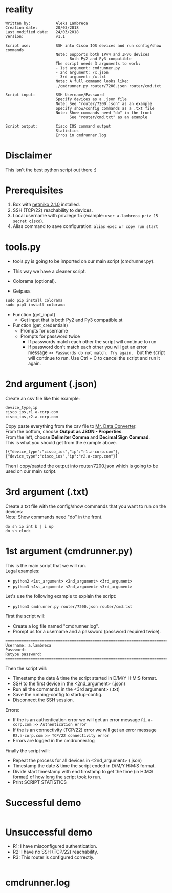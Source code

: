 # reality

```
Written by:           Aleks Lambreca
Creation date:        20/03/2018
Last modified date:   24/03/2018
Version:              v1.1

Script use:           SSH into Cisco IOS devices and run config/show commands
                      Note: Supports both IPv4 and IPv6 devices
                            Both Py2 and Py3 compatible
                      The script needs 3 arguments to work:
                      - 1st argument: cmdrunner.py
                      - 2nd argument: /x.json
                      - 3rd argument: /x.txt
                      Note: A full command looks like:
                      ./cmdrunner.py router/7200.json router/cmd.txt

Script input:         SSH Username/Password
                      Specify devices as a .json file
                      Note: See "router/7200.json" as an example
                      Specify show/config commands as a .txt file
                      Note: Show commands need "do" in the front
                            See "router/cmd.txt" as an example

Script output:        Cisco IOS command output
                      Statistics
                      Erros in cmdrunner.log
```

# Disclaimer

This isn't the best python script out there :)  

# Prerequisites

1. Box with [netmiko 2.1.0](https://github.com/ktbyers/netmiko) installed.  
2. SSH (TCP/22) reachability to devices.    
3. Local username with privilege 15 (example: `user a.lambreca priv 15 secret cisco`).
4. Alias command to save configuration: `alias exec wr copy run start`

# tools.py

- tools.py is going to be imported on our main script (cmdrunner.py). 
- This way we have a cleaner script.  

- Colorama (optional).
- Getpass

```Cython
sudo pip install colorama
sudo pip3 install colorama
```

- Function (get_input)
    - Get input that is both Py2 and Py3 compatible.st
- Function (get_credentials) 
    - Prompts for username
    - Prompts for password twice
        - If passwords match each other the script will continue to run
        - If password don't match each other you will get an error message `>> Passwords do not match. Try again. ` but the script will continue to run. Use Ctrl + C to cancel the script and run it again.
        
# 2nd argument (.json)

Create an csv file like this example:  

```CSV
device_type,ip
cisco_ios,r1.a-corp.com
cisco_ios,r2.a-corp.com
```

Copy paste everything from the csv file to [Mr. Data Converter](https://shancarter.github.io/mr-data-converter/#).  
From the bottom, choose **Output as JSON - Properties**.  
From the left, choose **Delimiter Comma** and **Decimal Sign Commad**.  
This is what you should get from the example above.  

```
[{"device_type":"cisco_ios","ip":"r1.a-corp.com"},
{"device_type":"cisco_ios","ip":"r2.a-corp.com"}]
```

Then i copy/pasted the output into router/7200.json which is going to be used on our main script.   

# 3rd argument (.txt)

Create a txt file with the config/show commands that you want to run on the devices:    
Note: Show commands need "do" in the front.

```
do sh ip int b | i up
do sh clock
```

# 1st argument (cmdrunner.py)

This is the main script that we will run.   
Legal examples:   
- `python2 <1st_argument> <2nd_argument> <3rd_argument>`
- `python3 <1st_argument> <2nd_argument> <3rd_argument>`

Let's use the following example to explain the script:    
- `python3 cmdrunner.py router/7200.json router/cmd.txt`

First the script will:     
- Create a log file named "cmdrunner.log".
- Prompt us for a username and a password (password required twice).

```
===============================================================================
Username: a.lambreca
Password: 
Retype password: 
===============================================================================
```
  
Then the script will:    
- Timestamp the date & time the script started in D/M/Y H:M:S format.
- SSH to the first device in the <2nd_argument> (.json)    
- Run all the commands in the <3rd argument> (.txt) 
- Save the running-config to startup-config.  
- Disconnect the SSH session.  

Errors:
- If the is an authentication error we will get an error message `R1.a-corp.com >> Authentication error`
- If the is an connectivity (TCP/22) error we will get an error message `R2.a-corp.com >> TCP/22 connectivity error`
- Errors are logged in the cmdrunner.log

Finally the script will:
- Repeat the process for all devices in <2nd_argument> (.json) 
- Timestamp the date & time the script ended in D/M/Y H:M:S format.
- Divide start timestamp with end timstamp to get the time (in H:M:S format) of how long the script took to run.
- Print SCRIPT STATISTICS


# Successful demo

```Cython

```

# Unsuccessful demo

- R1: I have misconfigured authentication.
- R2: I have no SSH (TCP/22) reachability.
- R3: This router is configured correctly.

```Cython

```

# cmdrunner.log

```

```
